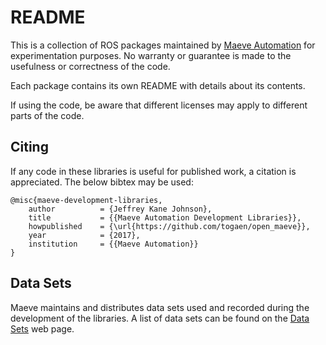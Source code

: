 # README #

This is a collection of ROS packages maintained by [Maeve Automation](https://maeveautomation.com) for
experimentation purposes. No warranty or guarantee is made to the usefulness or correctness of the code.

Each package contains its own README with details about its contents.

If using the code, be aware that different licenses may apply to different parts
of the code.

## Citing ##

If any code in these libraries is useful for published work, a citation is appreciated. The below bibtex may be used:

    @misc{maeve-development-libraries,
        author          = {Jeffrey Kane Johnson},
        title           = {{Maeve Automation Development Libraries}},
        howpublished    = {\url{https://github.com/togaen/open_maeve}},
        year            = {2017},
        institution     = {{Maeve Automation}}
    }

## Data Sets ##

Maeve maintains and distributes data sets used and recorded during the development of the libraries. A list of data sets can be found on the [Data Sets](https://maeveautomation.com/data-sets/) web page.
